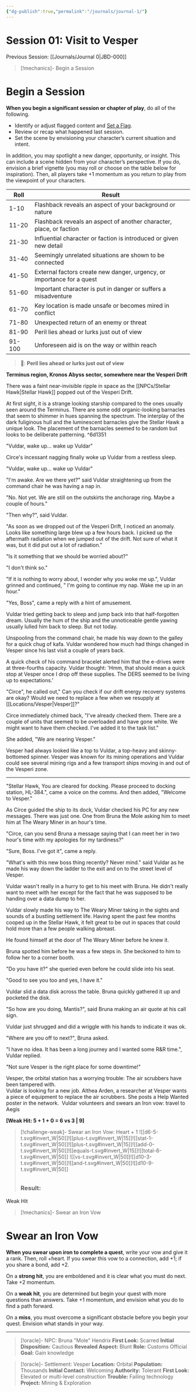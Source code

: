 ```yaml
---
{"dg-publish":true,"permalink":"/journals/journal-1/"}
---
```


# Session 01: Visit to Vesper

Previous Session: [[Journals/Journal 0\|JBD-000]]

> [!mechanics]- Begin a Session
> 
<div class="transclusion internal-embed is-loaded"><div class="markdown-embed">



# Begin a Session

**When you begin a significant session or chapter of play**, do all of the following.

  * Identify or adjust flagged content and [Set a Flag](Moves/Session/Set_a_Flag).
  * Review or recap what happened last session.
  * Set the scene by envisioning your character’s current situation and intent.

In addition, you may spotlight a new danger, opportunity, or insight. This can include a scene hidden from your character’s perspective. If you do, envision a brief vignette (you may roll or choose on the table below for inspiration). Then, all players take +1 momentum as you return to play from the viewpoint of your characters.

Roll   | Result
-------|-----------------------------------------------------------------------
1-10   | Flashback reveals an aspect of your background or nature
11-20  | Flashback reveals an aspect of another character, place, or faction
21-30  | Influential character or faction is introduced or given new detail
31-40  | Seemingly unrelated situations are shown to be connected
41-50  | External factors create new danger, urgency, or importance for a quest
51-60  | Important character is put in danger or suffers a misadventure
61-70  | Key location is made unsafe or becomes mired in conflict
71-80  | Unexpected return of an enemy or threat
81-90  | Peril lies ahead or lurks just out of view
91-100 | Unforeseen aid is on the way or within reach

</div></div>

>  🎲: **Peril lies ahead or lurks just out of view**

**Terminus region, Kronos Abyss sector, somewhere near the Vesperi Drift**

There was a faint near-invisible ripple in space as the [[NPCs/Stellar Hawk\|Stellar Hawk]] popped out of the Vesperi Drift. 

At first sight, it is a strange looking starship compared to the ones usually seen around the Terminus. There are some odd organic-looking barnacles that seem to shimmer in hues spanning the spectrum. The interplay of the dark fuliginous hull and the luminescent barnacles give the Stellar Hawk a unique look. The placement of the barnacles seemed to be random but looks to be deliberate patterning.  ^6d1351

"Vuldar, wake up... wake up Vuldar" 

Circe's incessant nagging finally woke up Vuldar from a restless sleep.

"Vuldar, wake up... wake up Vuldar" 

"I'm awake. Are we there yet?" said Vuldar straightening up from the command chair he was having a nap in.

"No. Not yet. We are still on the outskirts the anchorage ring. Maybe a couple of hours." 

"Then why?", said Vuldar.

"As soon as we dropped out of the Vesperi Drift, I noticed an anomaly. Looks like something large blew up a few hours back. I picked up the aftermath radiation when we jumped out of the drift. Not sure of what it was, but it did put out a lot of radiation."

"Is it something that we should be worried about?"

"I don't think so."

"If it is nothing to worry about, I wonder why you woke me up.", Vuldar grinned and continued, " I'm going to continue my nap. Wake me up in an hour."

"Yes, Boss", came a reply with a hint of amusement.

Vuldar tried getting back to sleep and jump back into that half-forgotten dream. Usually the hum of the ship and the unnoticeable gentle yawing usually lulled him back to sleep. But not today. 

Unspooling from the command chair, he made his way down to the galley for a quick chug of kafa. Vuldar wondered how much had things changed in Vesper since his last visit a couple of years back. 

A quick check of his command bracelet alerted him that the e-drives were at three-fourths capacity. 
Vuldar thought: 'Hmm, that should mean a quick stop at Vesper once I drop off these supplies. The DERS seemed to be living up to expectations.'

"Circe", he called out," Can you check if our drift energy recovery systems are okay? Would we need to replace a few when we resupply at [[Locations/Vesper\|Vesper]]?"

Circe immediately chimed back, "I've already checked them. There are a couple of units that seemed to be overloaded and have gone white. We might want to have them checked. I've added it to the task list."

She added, "We are nearing Vesper."

Vesper had always looked like a top to Vuldar, a top-heavy and skinny-bottomed spinner. Vesper was known for its mining operations and Vuldar could see several mining rigs and a few transport ships moving in and out of the Vesperi zone.


---

"Stellar Hawk, You are cleared for docking. Please proceed to docking station, HL-384.", came a voice on the comms. And then added, "Welcome to Vesper."

As Circe guided the ship to its dock, Vuldar checked his PC for any new messages. There was just one. One from Bruna the Mole asking him to meet him at The Weary Miner in an hour's time. 

"Circe, can you send Bruna a message saying that I can meet her in two hour's time with my apologies for my tardiness?"

"Sure, Boss. I've got it", came a reply.

"What's with this new boss thing recently? Never mind." said Vuldar as he made his way down the ladder to the exit and on to the street level of Vesper.

Vuldar wasn't really in a hurry to get to his meet with Bruna. He didn't really want to meet with her except for the fact that he was supposed to be handing over a data dump to her. 

Vuldar slowly made his way to The Weary Miner taking in the sights and sounds of a bustling settlement life. Having spent the past few months cooped up in the Stellar Hawk, it felt great to be out in spaces that could hold more than a few people walking abreast.

He found himself at the door of The Weary Miner before he knew it. 

Bruna spotted him before he was a few steps in. She beckoned to him to follow her to a corner booth.

"Do you have it?" she queried even before he could slide into his seat.

"Good to see you too and yes, I have it."

Vuldar slid a data disk across the table. Bruna quickly gathered it up and pocketed the disk.

"So how are you doing, Mantis?", said Bruna making an air quote at his call sign.

Vuldar just shrugged and did a wriggle with his hands to indicate it was ok. 

"Where are you off to next?", Bruna asked.

"I have no idea. It has been a long journey and I wanted some R&R time.", Vuldar replied.

"Not sure Vesper is the right place for some downtime!"















Vesper, the orbital station has a worrying trouble: The air scrubbers have been tampered with.  
Vuldar is looking for a new job.
Althea Arden, a researcher at Vesper wants a piece of equipment to replace the air scrubbers. She posts a Help Wanted poster in the network. 
Vuldar volunteers and swears an Iron vow: travel to Aegis


**[Weak Hit: 5 + 1 + 0 = 6 vs 3 | 9]**

> [!challenge-weak]- Swear an Iron Vow: Heart + 1
> ![[d6-5-t.svg#invert_W|50]]![[plus-t.svg#invert_W|15]]![[stat-1-t.svg#invert_W|50]]![[plus-t.svg#invert_W|15]]![[add-0-t.svg#invert_W|50]]![[equals-t.svg#invert_W|15]]![[total-6-t.svg#invert_W|50]]
> ![[vs-t.svg#invert_W|50]]![[d10-3-t.svg#invert_W|50]]![[and-t.svg#invert_W|50]]![[d10-9-t.svg#invert_W|50]]
> ### Result: <svg xmlns="http://www.w3.org/2000/svg" xml:space="preserve" fill-rule="evenodd" stroke-miterlimit="10" clip-rule="evenodd" viewBox="0 0 206.19 111.99" width="50">
  <path fill="#121b21" fill-rule="nonzero" d="M2.2 26.35A4.89 4.89 0 0 0 0 30.17v51.65c0 1.4 1 3.12 2.2 3.82l44.74 25.83c1.2.7 3.2.7 4.4 0l44.74-25.83a4.9 4.9 0 0 0 2.2-3.82V30.17c0-1.4-1-3.12-2.2-3.82L51.35.53a4.9 4.9 0 0 0-4.41 0z"/>
  <path fill="none" stroke="#28aae1" stroke-width="7.08" d="M12.69 34.95v42.1l36.45 21.04L85.6 77.05v-42.1L49.14 13.9z"/>
  <path fill="#fff" fill-rule="nonzero" d="m26.64 55.22 6.52-6.52 11.17 11.18 20.8-20.8 6.51 6.52-27.3 27.32z"/>
  <path fill="#121b21" fill-rule="nonzero" d="M110.11 26.35a4.89 4.89 0 0 0-2.2 3.82v51.65c0 1.4.99 3.12 2.2 3.82l44.73 25.83c1.21.7 3.2.7 4.41 0l44.73-25.83a4.9 4.9 0 0 0 2.21-3.82V30.17c0-1.4-1-3.12-2.2-3.82L159.24.53c-1.21-.7-3.2-.7-4.4 0z"/>
  <path fill="none" stroke="#ce242b" stroke-width="7.08" d="M120.59 34.95v42.1l36.45 21.04 36.46-21.04v-42.1L157.04 13.9z"/>
  <path fill="#fff" fill-rule="nonzero" d="m156.71 62.8-11.48 11.48a.47.47 0 0 1-.67 0l-5.8-5.8a.47.47 0 0 1 0-.66l11.5-11.5a.47.47 0 0 0 0-.66l-11.5-11.48a.48.48 0 0 1 0-.67l5.8-5.8a.46.46 0 0 1 .67 0L156.7 49.2c.19.18.48.18.67 0l11.48-11.48a.47.47 0 0 1 .68 0l5.79 5.79c.18.18.18.49 0 .67l-11.49 11.48a.47.47 0 0 0 0 .67l11.49 11.49c.18.18.18.48 0 .66l-5.8 5.8a.48.48 0 0 1-.67 0l-11.48-11.49a.47.47 0 0 0-.67 0"/>
</svg> Weak Hit




> [!mechanics]- Swear an Iron Vow
> 
<div class="transclusion internal-embed is-loaded"><div class="markdown-embed">



# Swear an Iron Vow

**When you swear upon iron to complete a quest**, write your vow and give it a rank. Then, roll +heart. If you swear this vow to a connection, add +1; if you share a bond, add +2.

On a **strong hit**, you are emboldened and it is clear what you must do next. Take +2 momentum.

On a **weak hit**, you are determined but begin your quest with more questions than answers. Take +1 momentum, and envision what you do to find a path forward.

On a **miss**, you must overcome a significant obstacle before you begin your quest. Envision what stands in your way.

</div></div>



---

> [!oracle]- NPC: Bruna "Mole" Hendrix
> **First Look:** Scarred
> **Initial Disposition:** Cautious
> **Revealed Aspect:** Blunt
> **Role:** Customs Official
> **Goal:** Gain knowledge

> [!oracle]- Settlement: Vesper
> **Location:** Orbital
> **Population:** Thousands
> **Initial Contact:** Welcoming
> **Authority:** Tolerant
> **First Look:** Elevated or multi-level construction
> **Trouble:** Failing technology
> **Project:** Mining & Exploration


